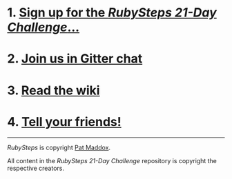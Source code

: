 # 1. [Sign up for the *RubySteps 21-Day Challenge*...](http://www.rubysteps.com/21-day-challenge/)

# 2. [Join us in Gitter chat](https://gitter.im/RubySteps/21-day-challenge)

# 3. [Read the wiki](https://github.com/RubySteps/21-day-challenge/wiki)

# 4. [Tell your friends!](http://www.rubysteps.com/rubysteps-list-thanks/)

----

*RubySteps* is copyright [Pat Maddox](mailto:pat@rubysteps.com).

All content in the *RubySteps 21-Day Challenge* repository is copyright the respective creators.
